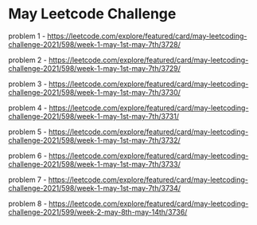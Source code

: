<h1>May Leetcode Challenge</h1>

problem 1 - https://leetcode.com/explore/featured/card/may-leetcoding-challenge-2021/598/week-1-may-1st-may-7th/3728/

problem 2 - https://leetcode.com/explore/featured/card/may-leetcoding-challenge-2021/598/week-1-may-1st-may-7th/3729/

problem 3 - https://leetcode.com/explore/featured/card/may-leetcoding-challenge-2021/598/week-1-may-1st-may-7th/3730/

problem 4 - https://leetcode.com/explore/featured/card/may-leetcoding-challenge-2021/598/week-1-may-1st-may-7th/3731/

problem 5 - https://leetcode.com/explore/featured/card/may-leetcoding-challenge-2021/598/week-1-may-1st-may-7th/3732/

problem 6 - https://leetcode.com/explore/featured/card/may-leetcoding-challenge-2021/598/week-1-may-1st-may-7th/3733/

problem 7 - https://leetcode.com/explore/featured/card/may-leetcoding-challenge-2021/598/week-1-may-1st-may-7th/3734/

problem 8 - https://leetcode.com/explore/featured/card/may-leetcoding-challenge-2021/599/week-2-may-8th-may-14th/3736/
